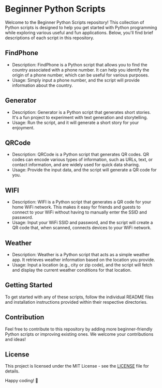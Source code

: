# Beginner Python Scripts

Welcome to the Beginner Python Scripts repository! This collection of Python scripts is designed to help you get started with Python programming while exploring various useful and fun applications. Below, you'll find brief descriptions of each script in this repository.

## FindPhone

- Description: FindPhone is a Python script that allows you to find the country associated with a phone number. It can help you identify the origin of a phone number, which can be useful for various purposes.
- Usage: Simply input a phone number, and the script will provide information about the country.

## Generator

- Description: Generator is a Python script that generates short stories. It's a fun project to experiment with text generation and storytelling.
- Usage: Run the script, and it will generate a short story for your enjoyment.

## QRCode

- Description: QRCode is a Python script that generates QR codes. QR codes can encode various types of information, such as URLs, text, or contact information, and are widely used for quick data sharing.
- Usage: Provide the input data, and the script will generate a QR code for you.

## WIFI

- Description: WIFI is a Python script that generates a QR code for your home WiFi network. This makes it easy for friends and guests to connect to your WiFi without having to manually enter the SSID and password.
- Usage: Input your WiFi SSID and password, and the script will create a QR code that, when scanned, connects devices to your WiFi network.

## Weather

- Description: Weather is a Python script that acts as a simple weather app. It retrieves weather information based on the location you provide.
- Usage: Input a location (e.g., city or zip code), and the script will fetch and display the current weather conditions for that location.

## Getting Started

To get started with any of these scripts, follow the individual README files and installation instructions provided within their respective directories.

## Contribution

Feel free to contribute to this repository by adding more beginner-friendly Python scripts or improving existing ones. We welcome your contributions and ideas!

## License

This project is licensed under the MIT License - see the [LICENSE](LICENSE) file for details.

Happy coding! 🐍
